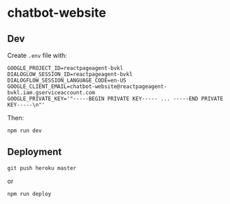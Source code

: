 # chatbot-website

## Dev

Create `.env` file with:

    GOOGLE_PROJECT_ID=reactpageagent-bvkl
    DIALOGLOW_SESSION_ID=reactpageagent-bvkl
    DIALOGFLOW_SESSION_LANGUAGE_CODE=en-US
    GOOGLE_CLIENT_EMAIL=chatbot-website@reactpageagent-bvkl.iam.gserviceaccount.com
    GOOGLE_PRIVATE_KEY='"-----BEGIN PRIVATE KEY----- ... -----END PRIVATE KEY-----\n"'

Then:

    npm run dev

## Deployment

    git push heroku master

or

    npm run deploy
